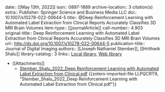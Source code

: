date:: [[May 13th, 2022]]
issn:: 0897-1889
archive-location:: 3 citation(s)
extra:: Publisher: Springer Science and Business Media LLC
doi:: 10.1007/s10278-022-00644-5
title:: @Deep Reinforcement Learning with Automated Label Extraction from Clinical Reports Accurately Classifies 3D MRI Brain Volumes
item-type:: [[journalArticle]]
call-number:: 4.903
original-title:: Deep Reinforcement Learning with Automated Label Extraction from Clinical Reports Accurately Classifies 3D MRI Brain Volumes
url:: http://dx.doi.org/10.1007/s10278-022-00644-5
publication-title:: Journal of Digital Imaging
authors:: [[Joseph Nathaniel Stember]], [[Hrithwik Shalu]]
library-catalog:: 3
links:: [Local library](zotero://select/library/items/KJW8NTQG), [Web library](https://www.zotero.org/users/8746250/items/KJW8NTQG)

- [[Attachments]]
	- [Stember_Shalu_2022_Deep Reinforcement Learning with Automated Label Extraction from Clinical.pdf](https://arxiv.org/pdf/2106.09812) {{zotero-imported-file LLPQCRT9, "Stember_Shalu_2022_Deep Reinforcement Learning with Automated Label Extraction from Clinical.pdf"}}